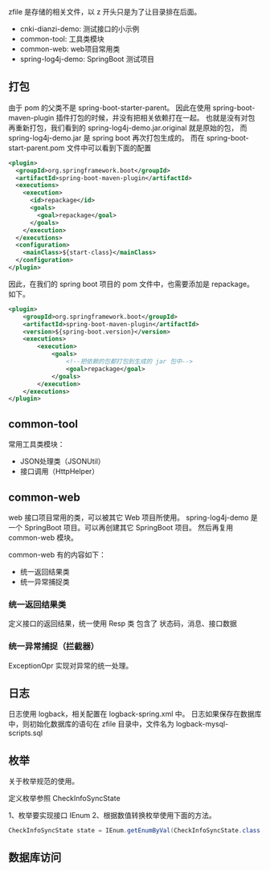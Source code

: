 zfile 是存储的相关文件，以 z 开头只是为了让目录排在后面。

- cnki-dianzi-demo: 测试接口的小示例
- common-tool: 工具类模块
- common-web: web项目常用类
- spring-log4j-demo: SpringBoot 测试项目

## 打包

由于 pom 的父类不是 spring-boot-starter-parent。
因此在使用 spring-boot-maven-plugin 插件打包的时候，并没有把相关依赖打在一起。
也就是没有对包再重新打包，我们看到的 spring-log4j-demo.jar.original 就是原始的包， 而 spring-log4j-demo.jar 是 spring boot
再次打包生成的。
而在 spring-boot-start-parent.pom 文件中可以看到下面的配置
```xml
<plugin>
  <groupId>org.springframework.boot</groupId>
  <artifactId>spring-boot-maven-plugin</artifactId>
  <executions>
    <execution>
      <id>repackage</id>
      <goals>
        <goal>repackage</goal>
      </goals>
    </execution>
  </executions>
  <configuration>
    <mainClass>${start-class}</mainClass>
  </configuration>
</plugin>
```
因此，在我们的 spring boot 项目的 pom 文件中，也需要添加是 repackage。
如下。

```xml
<plugin>
    <groupId>org.springframework.boot</groupId>
    <artifactId>spring-boot-maven-plugin</artifactId>
    <version>${spring-boot.version}</version>
    <executions>
        <execution>
            <goals>
                <!--把依赖的包都打包到生成的 jar 包中-->
                <goal>repackage</goal>
            </goals>
        </execution>
    </executions>
</plugin>
```


## common-tool

常用工具类模块：
- JSON处理类（JSONUtil）
- 接口调用（HttpHelper）

## common-web

web 接口项目常用的类，可以被其它 Web 项目所使用。
spring-log4j-demo 是一个 SpringBoot 项目。可以再创建其它 SpringBoot 项目。
然后再复用 common-web 模块。

common-web 有的内容如下：

- 统一返回结果类
- 统一异常捕捉类

### 统一返回结果类

定义接口的返回结果，统一使用 Resp 类
包含了 状态码，消息、接口数据

### 统一异常捕捉（拦截器）

ExceptionOpr 实现对异常的统一处理。

## 日志

日志使用 logback，相关配置在 logback-spring.xml 中。
日志如果保存在数据库中，则初始化数据库的语句在 zfile 目录中，文件名为 logback-mysql-scripts.sql


## 枚举

关于枚举规范的使用。

定义枚举参照 CheckInfoSyncState

1、枚举要实现接口 IEnum
2、根据数值转换枚举使用下面的方法。

``` java
CheckInfoSyncState state = IEnum.getEnumByVal(CheckInfoSyncState.class, 30);
```


## 数据库访问